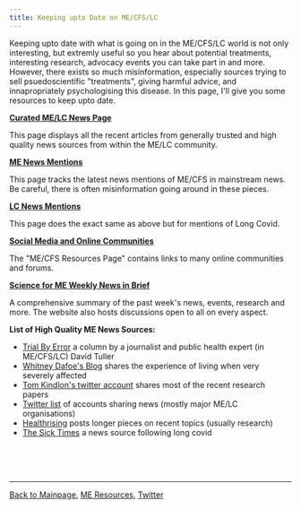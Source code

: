 ```yaml
---
title: Keeping upto Date on ME/CFS/LC
---
```


Keeping upto date with what is going on in the ME/CFS/LC world is not only interesting, but extremly useful so you hear about potential treatments, interesting research, advocacy events you can take part in and more. However, there exists so much misinformation, especially sources trying to sell psuedoscientific "treatments", giving harmful advice, and innapropriately psychologising this disease. In this page, I'll give you some resources to keep upto date.

**[Curated ME/LC News Page](https://me-cfs.github.io/news/)**

This page displays all the recent articles from generally trusted and high quality news sources from within the ME/LC community.

**[ME News Mentions](https://me-cfs.github.io/news/me-mentions.html)**

This page tracks the latest news mentions of ME/CFS in mainstream news. Be careful, there is often misinformation going around in these pieces.

**[LC News Mentions](https://me-cfs.github.io/news/lc-mentions.html)**

This page does the exact same as above but for mentions of Long Covid.

**[Social Media and Online Communities](https://me-cfs.github.io/useful-resources.html)**

The "ME/CFS Resources Page" contains links to many online communities and forums.

**[Science for ME Weekly News in Brief](https://www.s4me.info/forums/weekly-me-news-in-brief.102/)**

A comprehensive summary of the past week's news, events, research and more. The website also hosts discussions open to all on every aspect.

**List of High Quality ME News Sources:**
* [Trial By Error](https://virology.ws/david-tuller-posts/) a column by a journalist and public health expert (in ME/CFS/LC) David Tuller
* [Whitney Dafoe's Blog](https://whitneydafoe.com/mecfs/) shares the experience of living when very severely affected
* [Tom Kindlon's twitter account](https://x.com/tomkindlon?s=21) shares most of the recent research papers
* [Twitter list](https://x.com/i/lists/1792252442643509657) of accounts sharing news (mostly major ME/LC organisations)
* [Healthrising](https://www.healthrising.org) posts longer pieces on recent topics (usually research)
* [The Sick Times](https://thesicktimes.org) a news source following long covid


<br/><br/><br/>

---

[Back to Mainpage](https://me-cfs.github.io), [ME Resources](https://me-cfs.github.io/useful-resources.html), [Twitter](https://twitter.com/yann_mecfs)
